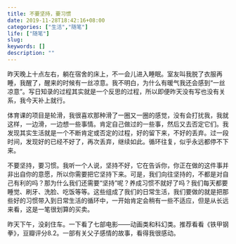 ```yaml
---
title: 不要坚持，要习惯
date: 2019-11-28T18:42:16+08:00
categories: ["生活","随笔"]
life: ["随笔"]
slug: 
keywords: []
description: ""
---
```


昨天晚上十点左右，躺在宿舍的床上，不一会儿进入睡眠。室友叫我脱了衣服再睡，我醒了，醒来的时候有一丝凉意。我不明白，为什么有暖气我还会感到“一丝凉意”。写日知录的过程其实就是一个反思的过程，所以即便昨天没有写也没有关系，我今天补上就行。

体育课的项目是轮滑，我很喜欢那种滑了一圈又一圈的感觉，没有会打扰我，我就这样，一边滑，一边想一些事情。肯定自己做过的一些事，然后又去否定它们。我发现其实生活就是一个不断肯定或否定的过程，好的留下来，不好的丢弃。过一段时间，发现好的已经不好了，再次丢弃，继续如此。循环往复，似乎永远都停不下来。

不要坚持，要习惯。我听一个人说，坚持不好，它在告诉你，你正在做的这件事并非出自你的意愿，所以你需要把它坚持下来。可是，我们向往坚持的，不都是对自己有利的吗？那为什么我们还需要“坚持”呢？养成习惯不就好了吗？我们每天都要睡觉、刷牙、洗脸、吃饭等等。这些组成了我们的日常生活，我们要做的就是把那些好的习惯带入到日常生活的循环中，一开始肯定会稍有一些不适应，但是从长远来看，这是一笔很划算的买卖。

昨天下午，没刹住车。一下看了七部电影——动画类和科幻类。推荐看看《铁甲钢拳》，豆瓣评分8.2。一部有关父子感情的故事，看得我很感动。